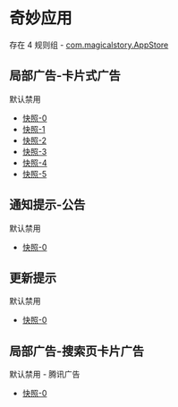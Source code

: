# 奇妙应用

存在 4 规则组 - [com.magicalstory.AppStore](/src/apps/com.magicalstory.AppStore.ts)

## 局部广告-卡片式广告

默认禁用

- [快照-0](https://i.gkd.li/import/13185746)
- [快照-1](https://i.gkd.li/import/13413482)
- [快照-2](https://i.gkd.li/import/13416979)
- [快照-3](https://i.gkd.li/import/13527698)
- [快照-4](https://i.gkd.li/import/13759492)
- [快照-5](https://i.gkd.li/import/13443417)

## 通知提示-公告

默认禁用

- [快照-0](https://i.gkd.li/import/13437553)

## 更新提示

默认禁用

- [快照-0](https://i.gkd.li/import/13459373)

## 局部广告-搜索页卡片广告

默认禁用 - 腾讯广告

- [快照-0](https://i.gkd.li/import/13695554)
